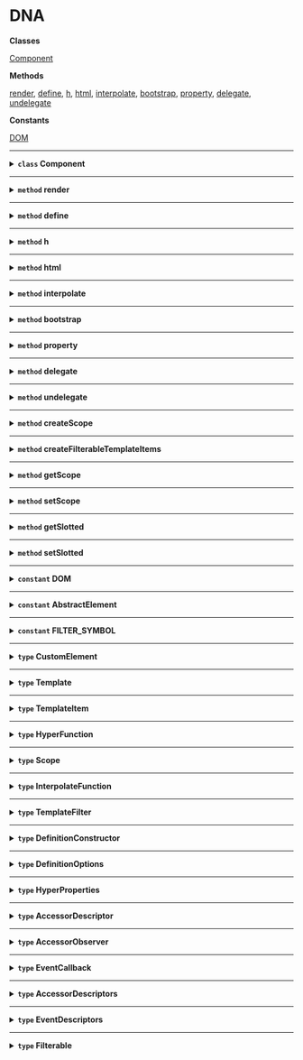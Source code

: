 # DNA





**Classes**

<a href="#component">Component</a>


**Methods**

<a href="#render">render</a>, <a href="#define">define</a>, <a href="#h">h</a>, <a href="#html">html</a>, <a href="#interpolate">interpolate</a>, <a href="#bootstrap">bootstrap</a>, <a href="#property">property</a>, <a href="#delegate">delegate</a>, <a href="#undelegate">undelegate</a>


**Constants**

<a href="#dom">DOM</a>






<hr />

<details>
<summary><strong id="component"><code>class</code>  Component</strong></summary><br />
    


<strong>Extends:</strong> <a href="#abstractelement">AbstractElement</a>





<strong>Properties</strong>

<table>
    <thead>
        <th align="left">Name</th>
        <th align="left">Type</th>
        <th align="center">Readonly</th>
        <th align="left">Description</th>
    </thead>
    <tbody>
        <tr>
            <td>properties</td>
            <td><code><a href="#accessordescriptors">AccessorDescriptors</a></code></td>
            <td align="center">✓</td>
            <td></td></tr>
<tr>
            <td>events</td>
            <td><code><a href="#eventdescriptors">EventDescriptors</a></code></td>
            <td align="center">✓</td>
            <td></td></tr>
<tr>
            <td>is</td>
            <td><code>string|undefined</code></td>
            <td align="center">✓</td>
            <td></td></tr>
<tr>
            <td>isConnected</td>
            <td><code>boolean</code></td>
            <td align="center">✓</td>
            <td></td></tr>
<tr>
            <td>template</td>
            <td><code><a href="#template">Template</a>|undefined</code></td>
            <td align="center">✓</td>
            <td></td></tr>
<tr>
            <td>$scope</td>
            <td><code><a href="#scope">Scope</a>|undefined</code></td>
            <td align="center">✓</td>
            <td></td>
        </tr>
    </tbody>
</table>


<strong>Methods</strong>

<strong id="connectedcallback"><code>method</code>  connectedCallback</strong>





<details>
<summary>
<code>(): void</code>
</summary><br />



<strong>Returns</strong>: <code>void</code> 

</details>





<br />

<strong id="disconnectedcallback"><code>method</code>  disconnectedCallback</strong>





<details>
<summary>
<code>(): void</code>
</summary><br />



<strong>Returns</strong>: <code>void</code> 

</details>





<br />

<strong id="attributechangedcallback"><code>method</code>  attributeChangedCallback</strong>





<details>
<summary>
<code>(attributeName: string), oldValue: null|string), newValue: null|string)): void</code>
</summary><br />

<strong>Params</strong>

<table>
    <thead>
        <th align="left">Name</th>
        <th align="left">Type</th>
        <th align="center">Optional</th>
        <th align="left">Description</th>
    </thead>
    <tbody>
        <tr>
            <td>attributeName</td>
            <td><code>string</code></td>
            <td align="center"></td>
            <td></td></tr>
<tr>
            <td>oldValue</td>
            <td><code>null|string</code></td>
            <td align="center"></td>
            <td></td></tr>
<tr>
            <td>newValue</td>
            <td><code>null|string</code></td>
            <td align="center"></td>
            <td></td>
        </tr>
    </tbody>
</table>

<strong>Returns</strong>: <code>void</code> 

</details>





<br />

<strong id="propertychangedcallback"><code>method</code>  propertyChangedCallback</strong>





<details>
<summary>
<code>(propertyName: string), oldValue: any), newValue: any)): void</code>
</summary><br />

<strong>Params</strong>

<table>
    <thead>
        <th align="left">Name</th>
        <th align="left">Type</th>
        <th align="center">Optional</th>
        <th align="left">Description</th>
    </thead>
    <tbody>
        <tr>
            <td>propertyName</td>
            <td><code>string</code></td>
            <td align="center"></td>
            <td></td></tr>
<tr>
            <td>oldValue</td>
            <td><code>any</code></td>
            <td align="center"></td>
            <td></td></tr>
<tr>
            <td>newValue</td>
            <td><code>any</code></td>
            <td align="center"></td>
            <td></td>
        </tr>
    </tbody>
</table>

<strong>Returns</strong>: <code>void</code> 

</details>





<br />

<strong id="observe"><code>method</code>  observe</strong>



<p>

Observe a Component Property.

</p>

<details>
<summary>
<code>(propertyName: string), callback: <a href="#accessorobserver">AccessorObserver</a>)): void</code>
</summary><br />

<strong>Params</strong>

<table>
    <thead>
        <th align="left">Name</th>
        <th align="left">Type</th>
        <th align="center">Optional</th>
        <th align="left">Description</th>
    </thead>
    <tbody>
        <tr>
            <td>propertyName</td>
            <td><code>string</code></td>
            <td align="center"></td>
            <td>The name of the Property to observe</td></tr>
<tr>
            <td>callback</td>
            <td><code><a href="#accessorobserver">AccessorObserver</a></code></td>
            <td align="center"></td>
            <td>The callback function</td>
        </tr>
    </tbody>
</table>

<strong>Returns</strong>: <code>void</code> 

</details>





<br />

<strong id="unobserve"><code>method</code>  unobserve</strong>



<p>

Unobserve a Component Property.

</p>

<details>
<summary>
<code>(propertyName: string), callback?: <a href="#accessorobserver">AccessorObserver</a>)): void</code>
</summary><br />

<strong>Params</strong>

<table>
    <thead>
        <th align="left">Name</th>
        <th align="left">Type</th>
        <th align="center">Optional</th>
        <th align="left">Description</th>
    </thead>
    <tbody>
        <tr>
            <td>propertyName</td>
            <td><code>string</code></td>
            <td align="center"></td>
            <td>The name of the Property to unobserve</td></tr>
<tr>
            <td>callback</td>
            <td><code><a href="#accessorobserver">AccessorObserver</a></code></td>
            <td align="center">✓</td>
            <td>The callback function to remove</td>
        </tr>
    </tbody>
</table>

<strong>Returns</strong>: <code>void</code> 

</details>





<br />

<strong id="delegate"><code>method</code>  delegate</strong>





<details>
<summary>
<code>(event: string), selector: string), callback: <a href="#eventcallback">EventCallback</a>)): void</code>
</summary><br />

<strong>Params</strong>

<table>
    <thead>
        <th align="left">Name</th>
        <th align="left">Type</th>
        <th align="center">Optional</th>
        <th align="left">Description</th>
    </thead>
    <tbody>
        <tr>
            <td>event</td>
            <td><code>string</code></td>
            <td align="center"></td>
            <td></td></tr>
<tr>
            <td>selector</td>
            <td><code>string</code></td>
            <td align="center"></td>
            <td></td></tr>
<tr>
            <td>callback</td>
            <td><code><a href="#eventcallback">EventCallback</a></code></td>
            <td align="center"></td>
            <td></td>
        </tr>
    </tbody>
</table>

<strong>Returns</strong>: <code>void</code> 

</details>





<br />

<strong id="undelegate"><code>method</code>  undelegate</strong>





<details>
<summary>
<code>(event?: string), selector?: string), callback?: <a href="#eventcallback">EventCallback</a>)): void</code>
</summary><br />

<strong>Params</strong>

<table>
    <thead>
        <th align="left">Name</th>
        <th align="left">Type</th>
        <th align="center">Optional</th>
        <th align="left">Description</th>
    </thead>
    <tbody>
        <tr>
            <td>event</td>
            <td><code>string</code></td>
            <td align="center">✓</td>
            <td></td></tr>
<tr>
            <td>selector</td>
            <td><code>string</code></td>
            <td align="center">✓</td>
            <td></td></tr>
<tr>
            <td>callback</td>
            <td><code><a href="#eventcallback">EventCallback</a></code></td>
            <td align="center">✓</td>
            <td></td>
        </tr>
    </tbody>
</table>

<strong>Returns</strong>: <code>void</code> 

</details>





<br />

<strong id="render"><code>method</code>  render</strong>



<p>

Render method of the Component.

</p>

<details>
<summary>
<code>(children?: <a href="#template">Template</a>)): void</code>
</summary><br />

<strong>Params</strong>

<table>
    <thead>
        <th align="left">Name</th>
        <th align="left">Type</th>
        <th align="center">Optional</th>
        <th align="left">Description</th>
    </thead>
    <tbody>
        <tr>
            <td>children</td>
            <td><code><a href="#template">Template</a></code></td>
            <td align="center">✓</td>
            <td>The children to render into the Component</td>
        </tr>
    </tbody>
</table>

<strong>Returns</strong>: <code>void</code> The instances of the rendered Components and/or Nodes

</details>





<br />

<strong id="appendchild"><code>method</code>  appendChild</strong>



<p>

Append a child to the Component.

</p>

<details>
<summary>
<code>(newChild: T)): T</code>
</summary><br />

<strong>Params</strong>

<table>
    <thead>
        <th align="left">Name</th>
        <th align="left">Type</th>
        <th align="center">Optional</th>
        <th align="left">Description</th>
    </thead>
    <tbody>
        <tr>
            <td>newChild</td>
            <td><code>T</code></td>
            <td align="center"></td>
            <td>The child to add</td>
        </tr>
    </tbody>
</table>

<strong>Returns</strong>: <code>T</code> 

</details>





<br />

<strong id="removechild"><code>method</code>  removeChild</strong>



<p>

Remove a child from the Component.

</p>

<details>
<summary>
<code>(oldChild: T)): T</code>
</summary><br />

<strong>Params</strong>

<table>
    <thead>
        <th align="left">Name</th>
        <th align="left">Type</th>
        <th align="center">Optional</th>
        <th align="left">Description</th>
    </thead>
    <tbody>
        <tr>
            <td>oldChild</td>
            <td><code>T</code></td>
            <td align="center"></td>
            <td>The child to remove</td>
        </tr>
    </tbody>
</table>

<strong>Returns</strong>: <code>T</code> 

</details>





<br />

<strong id="insertbefore"><code>method</code>  insertBefore</strong>



<p>

Insert a child before another in the Component.

</p>

<details>
<summary>
<code>(newChild: T), refChild: Node|null)): T</code>
</summary><br />

<strong>Params</strong>

<table>
    <thead>
        <th align="left">Name</th>
        <th align="left">Type</th>
        <th align="center">Optional</th>
        <th align="left">Description</th>
    </thead>
    <tbody>
        <tr>
            <td>newChild</td>
            <td><code>T</code></td>
            <td align="center"></td>
            <td>The child to insert</td></tr>
<tr>
            <td>refChild</td>
            <td><code>Node|null</code></td>
            <td align="center"></td>
            <td>The referred Node</td>
        </tr>
    </tbody>
</table>

<strong>Returns</strong>: <code>T</code> 

</details>





<br />

<strong id="replacechild"><code>method</code>  replaceChild</strong>



<p>

Replace a child with another in the Component.

</p>

<details>
<summary>
<code>(newChild: Node), oldChild: T)): T</code>
</summary><br />

<strong>Params</strong>

<table>
    <thead>
        <th align="left">Name</th>
        <th align="left">Type</th>
        <th align="center">Optional</th>
        <th align="left">Description</th>
    </thead>
    <tbody>
        <tr>
            <td>newChild</td>
            <td><code>Node</code></td>
            <td align="center"></td>
            <td>The child to insert</td></tr>
<tr>
            <td>oldChild</td>
            <td><code>T</code></td>
            <td align="center"></td>
            <td>The Node to replace</td>
        </tr>
    </tbody>
</table>

<strong>Returns</strong>: <code>T</code> 

</details>





<br />

<strong id="setattribute"><code>method</code>  setAttribute</strong>



<p>

Set a Component attribute.

</p>

<details>
<summary>
<code>(qualifiedName: string), value: string)): void</code>
</summary><br />

<strong>Params</strong>

<table>
    <thead>
        <th align="left">Name</th>
        <th align="left">Type</th>
        <th align="center">Optional</th>
        <th align="left">Description</th>
    </thead>
    <tbody>
        <tr>
            <td>qualifiedName</td>
            <td><code>string</code></td>
            <td align="center"></td>
            <td></td></tr>
<tr>
            <td>value</td>
            <td><code>string</code></td>
            <td align="center"></td>
            <td>The value to set</td>
        </tr>
    </tbody>
</table>

<strong>Returns</strong>: <code>void</code> 

</details>





<br />

<strong id="removeattribute"><code>method</code>  removeAttribute</strong>



<p>

Remove a Component attribute.

</p>

<details>
<summary>
<code>(qualifiedName: string)): void</code>
</summary><br />

<strong>Params</strong>

<table>
    <thead>
        <th align="left">Name</th>
        <th align="left">Type</th>
        <th align="center">Optional</th>
        <th align="left">Description</th>
    </thead>
    <tbody>
        <tr>
            <td>qualifiedName</td>
            <td><code>string</code></td>
            <td align="center"></td>
            <td>The attribute name</td>
        </tr>
    </tbody>
</table>

<strong>Returns</strong>: <code>void</code> 

</details>













</details>

<hr />

<details>
<summary><strong id="render"><code>method</code>  render</strong></summary><br />



<p>

Render a set of Nodes into another, with some checks for Nodes in order to avoid
useless changes in the tree and to mantain or update the state of compatible Nodes.

</p>

<details>
<summary>
<code>(node: HTMLElement), input: <a href="#template">Template</a>), scope?: <a href="#scope">Scope</a>), previousResult?: <a href="#template">Template</a>[]), filter?: <a href="#templatefilter">TemplateFilter</a>)): <a href="#template">Template</a>|<a href="#template">Template</a>[]|void</code>
</summary><br />

<strong>Params</strong>

<table>
    <thead>
        <th align="left">Name</th>
        <th align="left">Type</th>
        <th align="center">Optional</th>
        <th align="left">Description</th>
    </thead>
    <tbody>
        <tr>
            <td>node</td>
            <td><code>HTMLElement</code></td>
            <td align="center"></td>
            <td>The root Node for the render</td></tr>
<tr>
            <td>input</td>
            <td><code><a href="#template">Template</a></code></td>
            <td align="center"></td>
            <td>The child (or the children) to render in Virtual DOM format or already generated</td></tr>
<tr>
            <td>scope</td>
            <td><code><a href="#scope">Scope</a></code></td>
            <td align="center">✓</td>
            <td></td></tr>
<tr>
            <td>previousResult</td>
            <td><code><a href="#template">Template</a>[]</code></td>
            <td align="center">✓</td>
            <td></td></tr>
<tr>
            <td>filter</td>
            <td><code><a href="#templatefilter">TemplateFilter</a></code></td>
            <td align="center">✓</td>
            <td></td>
        </tr>
    </tbody>
</table>

<strong>Returns</strong>: <code><a href="#template">Template</a>|<a href="#template">Template</a>[]|void</code> The resulting child Nodes

</details>





</details>

<hr />

<details>
<summary><strong id="define"><code>method</code>  define</strong></summary><br />





<details>
<summary>
<code>(name: string), constructor: <a href="#definitionconstructor">DefinitionConstructor</a>), options?: <a href="#definitionoptions">DefinitionOptions</a>)): void</code>
</summary><br />

<strong>Params</strong>

<table>
    <thead>
        <th align="left">Name</th>
        <th align="left">Type</th>
        <th align="center">Optional</th>
        <th align="left">Description</th>
    </thead>
    <tbody>
        <tr>
            <td>name</td>
            <td><code>string</code></td>
            <td align="center"></td>
            <td></td></tr>
<tr>
            <td>constructor</td>
            <td><code><a href="#definitionconstructor">DefinitionConstructor</a></code></td>
            <td align="center"></td>
            <td></td></tr>
<tr>
            <td>options</td>
            <td><code><a href="#definitionoptions">DefinitionOptions</a></code></td>
            <td align="center">✓</td>
            <td></td>
        </tr>
    </tbody>
</table>

<strong>Returns</strong>: <code>void</code> 

</details>





</details>

<hr />

<details>
<summary><strong id="h"><code>method</code>  h</strong></summary><br />



<p>

Create a new Patch instance.

</p>

<details>
<summary>
<code>(tag: string|HTMLElement), properties: <a href="#hyperproperties">HyperProperties</a>|null), children: (<a href="#templateitem">TemplateItem</a>[]|<a href="#templateitem">TemplateItem</a>)[])): <a href="#hyperfunction">HyperFunction</a></code>
</summary><br />

<strong>Params</strong>

<table>
    <thead>
        <th align="left">Name</th>
        <th align="left">Type</th>
        <th align="center">Optional</th>
        <th align="left">Description</th>
    </thead>
    <tbody>
        <tr>
            <td>tag</td>
            <td><code>string|HTMLElement</code></td>
            <td align="center"></td>
            <td></td></tr>
<tr>
            <td>properties</td>
            <td><code><a href="#hyperproperties">HyperProperties</a>|null</code></td>
            <td align="center"></td>
            <td>The set of properties of the Node</td></tr>
<tr>
            <td>children</td>
            <td><code>(<a href="#templateitem">TemplateItem</a>[]|<a href="#templateitem">TemplateItem</a>)[]</code></td>
            <td align="center"></td>
            <td>The children of the Node</td>
        </tr>
    </tbody>
</table>

<strong>Returns</strong>: <code><a href="#hyperfunction">HyperFunction</a></code> 

</details>





</details>

<hr />

<details>
<summary><strong id="html"><code>method</code>  html</strong></summary><br />



<p>

Compile a template string into virtual DOM template.

</p>

<details>
<summary>
<code>(template: string)): <a href="#interpolatefunction">InterpolateFunction</a></code>
</summary><br />

<strong>Params</strong>

<table>
    <thead>
        <th align="left">Name</th>
        <th align="left">Type</th>
        <th align="center">Optional</th>
        <th align="left">Description</th>
    </thead>
    <tbody>
        <tr>
            <td>template</td>
            <td><code>string</code></td>
            <td align="center"></td>
            <td>The template to parse</td>
        </tr>
    </tbody>
</table>

<strong>Returns</strong>: <code><a href="#interpolatefunction">InterpolateFunction</a></code> The virtual DOM template function

</details>
<details>
<summary>
<code>(template: HTMLTemplateElement)): <a href="#template">Template</a></code>
</summary><br />

<strong>Params</strong>

<table>
    <thead>
        <th align="left">Name</th>
        <th align="left">Type</th>
        <th align="center">Optional</th>
        <th align="left">Description</th>
    </thead>
    <tbody>
        <tr>
            <td>template</td>
            <td><code>HTMLTemplateElement</code></td>
            <td align="center"></td>
            <td>The template to parse</td>
        </tr>
    </tbody>
</table>

<strong>Returns</strong>: <code><a href="#template">Template</a></code> The virtual DOM template function

</details>
<details>
<summary>
<code>(template: HTMLElement)): <a href="#hyperfunction">HyperFunction</a></code>
</summary><br />

<strong>Params</strong>

<table>
    <thead>
        <th align="left">Name</th>
        <th align="left">Type</th>
        <th align="center">Optional</th>
        <th align="left">Description</th>
    </thead>
    <tbody>
        <tr>
            <td>template</td>
            <td><code>HTMLElement</code></td>
            <td align="center"></td>
            <td>The template to parse</td>
        </tr>
    </tbody>
</table>

<strong>Returns</strong>: <code><a href="#hyperfunction">HyperFunction</a></code> The virtual DOM template function

</details>
<details>
<summary>
<code>(template: Text)): <a href="#interpolatefunction">InterpolateFunction</a></code>
</summary><br />

<strong>Params</strong>

<table>
    <thead>
        <th align="left">Name</th>
        <th align="left">Type</th>
        <th align="center">Optional</th>
        <th align="left">Description</th>
    </thead>
    <tbody>
        <tr>
            <td>template</td>
            <td><code>Text</code></td>
            <td align="center"></td>
            <td>The template to parse</td>
        </tr>
    </tbody>
</table>

<strong>Returns</strong>: <code><a href="#interpolatefunction">InterpolateFunction</a></code> The virtual DOM template function

</details>
<details>
<summary>
<code>(template: NodeList)): Array&lt;<a href="#hyperfunction">HyperFunction</a>|<a href="#interpolatefunction">InterpolateFunction</a>&gt;</code>
</summary><br />

<strong>Params</strong>

<table>
    <thead>
        <th align="left">Name</th>
        <th align="left">Type</th>
        <th align="center">Optional</th>
        <th align="left">Description</th>
    </thead>
    <tbody>
        <tr>
            <td>template</td>
            <td><code>NodeList</code></td>
            <td align="center"></td>
            <td>The template to parse</td>
        </tr>
    </tbody>
</table>

<strong>Returns</strong>: <code>Array&lt;<a href="#hyperfunction">HyperFunction</a>|<a href="#interpolatefunction">InterpolateFunction</a>&gt;</code> The virtual DOM template function

</details>





</details>

<hr />

<details>
<summary><strong id="interpolate"><code>method</code>  interpolate</strong></summary><br />



<p>

Create an interpolated function.

</p>

<details>
<summary>
<code>(expression: string)): <a href="#interpolatefunction">InterpolateFunction</a>|string</code>
</summary><br />

<strong>Params</strong>

<table>
    <thead>
        <th align="left">Name</th>
        <th align="left">Type</th>
        <th align="center">Optional</th>
        <th align="left">Description</th>
    </thead>
    <tbody>
        <tr>
            <td>expression</td>
            <td><code>string</code></td>
            <td align="center"></td>
            <td>The expression to interpolate</td>
        </tr>
    </tbody>
</table>

<strong>Returns</strong>: <code><a href="#interpolatefunction">InterpolateFunction</a>|string</code> 

</details>





</details>

<hr />

<details>
<summary><strong id="bootstrap"><code>method</code>  bootstrap</strong></summary><br />



<p>

Find and instantiate elements in the page.
It is useful to bootstrap or rehydratate components starting from a plain HTML document.

</p>

<details>
<summary>
<code>(root: HTMLElement)): HTMLElement[]</code>
</summary><br />

<strong>Params</strong>

<table>
    <thead>
        <th align="left">Name</th>
        <th align="left">Type</th>
        <th align="center">Optional</th>
        <th align="left">Description</th>
    </thead>
    <tbody>
        <tr>
            <td>root</td>
            <td><code>HTMLElement</code></td>
            <td align="center"></td>
            <td>The document root to query.</td>
        </tr>
    </tbody>
</table>

<strong>Returns</strong>: <code>HTMLElement[]</code> A list of instantiated elements.

</details>





</details>

<hr />

<details>
<summary><strong id="property"><code>method</code>  property</strong></summary><br />





<details>
<summary>
<code>(descriptor?: <a href="#accessordescriptor">AccessorDescriptor</a>)): (target: HTMLElement, propertyKey: string, originalDescriptor: PropertyDescriptor): void</code>
</summary><br />

<strong>Params</strong>

<table>
    <thead>
        <th align="left">Name</th>
        <th align="left">Type</th>
        <th align="center">Optional</th>
        <th align="left">Description</th>
    </thead>
    <tbody>
        <tr>
            <td>descriptor</td>
            <td><code><a href="#accessordescriptor">AccessorDescriptor</a></code></td>
            <td align="center">✓</td>
            <td></td>
        </tr>
    </tbody>
</table>

<strong>Returns</strong>: <code>(target: HTMLElement, propertyKey: string, originalDescriptor: PropertyDescriptor): void</code> 

</details>





</details>

<hr />

<details>
<summary><strong id="delegate"><code>method</code>  delegate</strong></summary><br />



<p>

Delegate an Event listener.

</p>

<details>
<summary>
<code>(element: HTMLElement), eventName: string), selector: string|undefined), callback: <a href="#eventcallback">EventCallback</a>)): void</code>
</summary><br />

<strong>Params</strong>

<table>
    <thead>
        <th align="left">Name</th>
        <th align="left">Type</th>
        <th align="center">Optional</th>
        <th align="left">Description</th>
    </thead>
    <tbody>
        <tr>
            <td>element</td>
            <td><code>HTMLElement</code></td>
            <td align="center"></td>
            <td>The root element for the delegation</td></tr>
<tr>
            <td>eventName</td>
            <td><code>string</code></td>
            <td align="center"></td>
            <td>The event name to listen</td></tr>
<tr>
            <td>selector</td>
            <td><code>string|undefined</code></td>
            <td align="center"></td>
            <td>The selector to delegate</td></tr>
<tr>
            <td>callback</td>
            <td><code><a href="#eventcallback">EventCallback</a></code></td>
            <td align="center"></td>
            <td>The callback to trigger when an Event matches the delegation</td>
        </tr>
    </tbody>
</table>

<strong>Returns</strong>: <code>void</code> 

</details>





</details>

<hr />

<details>
<summary><strong id="undelegate"><code>method</code>  undelegate</strong></summary><br />



<p>

Remove an Event delegation.

</p>

<details>
<summary>
<code>(element: HTMLElement), eventName?: string), selector?: string), callback?: <a href="#eventcallback">EventCallback</a>)): void</code>
</summary><br />

<strong>Params</strong>

<table>
    <thead>
        <th align="left">Name</th>
        <th align="left">Type</th>
        <th align="center">Optional</th>
        <th align="left">Description</th>
    </thead>
    <tbody>
        <tr>
            <td>element</td>
            <td><code>HTMLElement</code></td>
            <td align="center"></td>
            <td>The root element of the delegation</td></tr>
<tr>
            <td>eventName</td>
            <td><code>string</code></td>
            <td align="center">✓</td>
            <td>The Event name to undelegate</td></tr>
<tr>
            <td>selector</td>
            <td><code>string</code></td>
            <td align="center">✓</td>
            <td>The selector to undelegate</td></tr>
<tr>
            <td>callback</td>
            <td><code><a href="#eventcallback">EventCallback</a></code></td>
            <td align="center">✓</td>
            <td>The callback to remove</td>
        </tr>
    </tbody>
</table>

<strong>Returns</strong>: <code>void</code> 

</details>





</details>

<hr />

<details>
<summary><strong id="createscope"><code>method</code>  createScope</strong></summary><br />





<details>
<summary>
<code>(prototype: any)): <a href="#scope">Scope</a></code>
</summary><br />

<strong>Params</strong>

<table>
    <thead>
        <th align="left">Name</th>
        <th align="left">Type</th>
        <th align="center">Optional</th>
        <th align="left">Description</th>
    </thead>
    <tbody>
        <tr>
            <td>prototype</td>
            <td><code>any</code></td>
            <td align="center"></td>
            <td></td>
        </tr>
    </tbody>
</table>

<strong>Returns</strong>: <code><a href="#scope">Scope</a></code> 

</details>





</details>

<hr />

<details>
<summary><strong id="createfilterabletemplateitems"><code>method</code>  createFilterableTemplateItems</strong></summary><br />





<details>
<summary>
<code>(items: <a href="#templateitem">TemplateItem</a>[]), filter: <a href="#templatefilter">TemplateFilter</a>)): <a href="#templateitem">TemplateItem</a>[] & <a href="#filterable">Filterable</a></code>
</summary><br />

<strong>Params</strong>

<table>
    <thead>
        <th align="left">Name</th>
        <th align="left">Type</th>
        <th align="center">Optional</th>
        <th align="left">Description</th>
    </thead>
    <tbody>
        <tr>
            <td>items</td>
            <td><code><a href="#templateitem">TemplateItem</a>[]</code></td>
            <td align="center"></td>
            <td></td></tr>
<tr>
            <td>filter</td>
            <td><code><a href="#templatefilter">TemplateFilter</a></code></td>
            <td align="center"></td>
            <td></td>
        </tr>
    </tbody>
</table>

<strong>Returns</strong>: <code><a href="#templateitem">TemplateItem</a>[] & <a href="#filterable">Filterable</a></code> 

</details>





</details>

<hr />

<details>
<summary><strong id="getscope"><code>method</code>  getScope</strong></summary><br />





<details>
<summary>
<code>(prototype: any)): <a href="#scope">Scope</a>|undefined</code>
</summary><br />

<strong>Params</strong>

<table>
    <thead>
        <th align="left">Name</th>
        <th align="left">Type</th>
        <th align="center">Optional</th>
        <th align="left">Description</th>
    </thead>
    <tbody>
        <tr>
            <td>prototype</td>
            <td><code>any</code></td>
            <td align="center"></td>
            <td></td>
        </tr>
    </tbody>
</table>

<strong>Returns</strong>: <code><a href="#scope">Scope</a>|undefined</code> 

</details>





</details>

<hr />

<details>
<summary><strong id="setscope"><code>method</code>  setScope</strong></summary><br />





<details>
<summary>
<code>(target: any), scope: <a href="#scope">Scope</a>)): void</code>
</summary><br />

<strong>Params</strong>

<table>
    <thead>
        <th align="left">Name</th>
        <th align="left">Type</th>
        <th align="center">Optional</th>
        <th align="left">Description</th>
    </thead>
    <tbody>
        <tr>
            <td>target</td>
            <td><code>any</code></td>
            <td align="center"></td>
            <td></td></tr>
<tr>
            <td>scope</td>
            <td><code><a href="#scope">Scope</a></code></td>
            <td align="center"></td>
            <td></td>
        </tr>
    </tbody>
</table>

<strong>Returns</strong>: <code>void</code> 

</details>





</details>

<hr />

<details>
<summary><strong id="getslotted"><code>method</code>  getSlotted</strong></summary><br />





<details>
<summary>
<code>(target: any)): <a href="#templateitem">TemplateItem</a>[]</code>
</summary><br />

<strong>Params</strong>

<table>
    <thead>
        <th align="left">Name</th>
        <th align="left">Type</th>
        <th align="center">Optional</th>
        <th align="left">Description</th>
    </thead>
    <tbody>
        <tr>
            <td>target</td>
            <td><code>any</code></td>
            <td align="center"></td>
            <td></td>
        </tr>
    </tbody>
</table>

<strong>Returns</strong>: <code><a href="#templateitem">TemplateItem</a>[]</code> 

</details>





</details>

<hr />

<details>
<summary><strong id="setslotted"><code>method</code>  setSlotted</strong></summary><br />





<details>
<summary>
<code>(target: any), slotted: <a href="#templateitem">TemplateItem</a>[])): void</code>
</summary><br />

<strong>Params</strong>

<table>
    <thead>
        <th align="left">Name</th>
        <th align="left">Type</th>
        <th align="center">Optional</th>
        <th align="left">Description</th>
    </thead>
    <tbody>
        <tr>
            <td>target</td>
            <td><code>any</code></td>
            <td align="center"></td>
            <td></td></tr>
<tr>
            <td>slotted</td>
            <td><code><a href="#templateitem">TemplateItem</a>[]</code></td>
            <td align="center"></td>
            <td></td>
        </tr>
    </tbody>
</table>

<strong>Returns</strong>: <code>void</code> 

</details>





</details>

<hr />

<details>
<summary><strong id="dom"><code>constant</code>  DOM</strong></summary><br />



<p>

DOM is a singleton that components uses to access DOM methods.
By default, it uses browsers' DOM implementation, but it can be set to use a different one.
For example, in a Node context it is possibile to use DNA via the `jsdom` package and updating `DOM.Text` and `DOM.Element` references.
It also handle element life cycle for custom elements unless otherwise specified.

</p>



<strong>Type:</strong>

<pre>{
    Text: {
        constructor(data?: string|undefined): Text;
        prototype: Text;
    };
    Element: {
        constructor(): HTMLElement;
        prototype: HTMLElement;
    };
    useLifeCycle(use?: boolean): void;
    isElement(node: any): node is HTMLElement;
    isText(node: any): node is Text;
    isCustomElement(node: any): node is <a href="#customelement">CustomElement</a>;
    parse(source: string): NodeList;
    createElement(tagName: string): HTMLElement;
    createTextNode(data: string): Text;
    appendChild(parent: HTMLElement, newChild: T): T;
    removeChild(parent: HTMLElement, oldChild: T): T;
    insertBefore(parent: HTMLElement, newChild: T, refChild: Node|null): T;
    replaceChild(parent: HTMLElement, newChild: Node, oldChild: T): T;
    getAttribute(element: HTMLElement, qualifiedName: string): string|null;
    hasAttribute(element: HTMLElement, qualifiedName: string): boolean;
    setAttribute(element: HTMLElement, qualifiedName: string, value: string): void;
    removeAttribute(element: HTMLElement, qualifiedName: string): void;
    getChildNodes(node: Node): Node[]|undefined;
    connect(node: Node): void;
    disconnect(node: Node): void;
}</pre>



</details>

<hr />

<details>
<summary><strong id="abstractelement"><code>constant</code>  AbstractElement</strong></summary><br />



<p>

The abstact HTMLElement that Component extends.
It proxies the DOM.Element class.

</p>



<strong>Type:</strong>

<pre>{
    constructor(): {
        accessKey: string;
        accessKeyLabel: string;
        autocapitalize: string;
        dir: string;
        draggable: boolean;
        hidden: boolean;
        innerText: string;
        lang: string;
        offsetHeight: number;
        offsetLeft: number;
        offsetParent: Element|null;
        offsetTop: number;
        offsetWidth: number;
        spellcheck: boolean;
        title: string;
        translate: boolean;
        click(): void;
        addEventListener(type: K, listener: (this: HTMLElement, ev: HTMLElementEventMap[K]): any, options?: boolean|AddEventListenerOptions|undefined): void;
        addEventListener(type: string, listener: EventListenerOrEventListenerObject, options?: boolean|AddEventListenerOptions|undefined): void;
        removeEventListener(type: K, listener: (this: HTMLElement, ev: HTMLElementEventMap[K]): any, options?: boolean|EventListenerOptions|undefined): void;
        removeEventListener(type: string, listener: EventListenerOrEventListenerObject, options?: boolean|EventListenerOptions|undefined): void;
        assignedSlot: HTMLSlotElement|null;
        attributes: NamedNodeMap;
        classList: DOMTokenList;
        className: string;
        clientHeight: number;
        clientLeft: number;
        clientTop: number;
        clientWidth: number;
        id: string;
        innerHTML: string;
        localName: string;
        namespaceURI: string|null;
        onfullscreenchange: ((this: Element, ev: Event): any)|null;
        onfullscreenerror: ((this: Element, ev: Event): any)|null;
        outerHTML: string;
        prefix: string|null;
        scrollHeight: number;
        scrollLeft: number;
        scrollTop: number;
        scrollWidth: number;
        shadowRoot: ShadowRoot|null;
        slot: string;
        tagName: string;
        attachShadow(init: ShadowRootInit): ShadowRoot;
        closest(selector: K): HTMLElementTagNameMap[K]|null;
        closest(selector: K): SVGElementTagNameMap[K]|null;
        closest(selector: string): Element|null;
        getAttribute(qualifiedName: string): string|null;
        getAttributeNS(namespace: string|null, localName: string): string|null;
        getAttributeNames(): string[];
        getAttributeNode(name: string): Attr|null;
        getAttributeNodeNS(namespaceURI: string, localName: string): Attr|null;
        getBoundingClientRect(): DOMRect|ClientRect;
        getClientRects(): ClientRectList|DOMRectList;
        getElementsByClassName(classNames: string): HTMLCollectionOf&lt;Element&gt;;
        getElementsByTagName(qualifiedName: K): HTMLCollectionOf&lt;HTMLElementTagNameMap[K]&gt;;
        getElementsByTagName(qualifiedName: K): HTMLCollectionOf&lt;SVGElementTagNameMap[K]&gt;;
        getElementsByTagName(qualifiedName: string): HTMLCollectionOf&lt;Element&gt;;
        getElementsByTagNameNS(namespaceURI: "http://www.w3.org/1999/xhtml", localName: string): HTMLCollectionOf&lt;HTMLElement&gt;;
        getElementsByTagNameNS(namespaceURI: "http://www.w3.org/2000/svg", localName: string): HTMLCollectionOf&lt;SVGElement&gt;;
        getElementsByTagNameNS(namespaceURI: string, localName: string): HTMLCollectionOf&lt;Element&gt;;
        hasAttribute(qualifiedName: string): boolean;
        hasAttributeNS(namespace: string|null, localName: string): boolean;
        hasAttributes(): boolean;
        hasPointerCapture(pointerId: number): boolean;
        insertAdjacentElement(position: InsertPosition, insertedElement: Element): Element|null;
        insertAdjacentHTML(where: InsertPosition, html: string): void;
        insertAdjacentText(where: InsertPosition, text: string): void;
        matches(selectors: string): boolean;
        msGetRegionContent(): any;
        releasePointerCapture(pointerId: number): void;
        removeAttribute(qualifiedName: string): void;
        removeAttributeNS(namespace: string|null, localName: string): void;
        removeAttributeNode(attr: Attr): Attr;
        requestFullscreen(options?: FullscreenOptions|undefined): Promise&lt;void&gt;;
        requestPointerLock(): void;
        scroll(options?: ScrollToOptions|undefined): void;
        scroll(x: number, y: number): void;
        scrollBy(options?: ScrollToOptions|undefined): void;
        scrollBy(x: number, y: number): void;
        scrollIntoView(arg?: boolean|ScrollIntoViewOptions|undefined): void;
        scrollTo(options?: ScrollToOptions|undefined): void;
        scrollTo(x: number, y: number): void;
        setAttribute(qualifiedName: string, value: string): void;
        setAttributeNS(namespace: string|null, qualifiedName: string, value: string): void;
        setAttributeNode(attr: Attr): Attr|null;
        setAttributeNodeNS(attr: Attr): Attr|null;
        setPointerCapture(pointerId: number): void;
        toggleAttribute(qualifiedName: string, force?: boolean|undefined): boolean;
        webkitMatchesSelector(selectors: string): boolean;
        baseURI: string;
        childNodes: NodeListOf&lt;ChildNode&gt;;
        firstChild: ChildNode|null;
        isConnected: boolean;
        lastChild: ChildNode|null;
        nextSibling: ChildNode|null;
        nodeName: string;
        nodeType: number;
        nodeValue: string|null;
        ownerDocument: Document|null;
        parentElement: HTMLElement|null;
        parentNode: (Node & ParentNode)|null;
        previousSibling: Node|null;
        textContent: string|null;
        appendChild(newChild: T): T;
        cloneNode(deep?: boolean|undefined): Node;
        compareDocumentPosition(other: Node): number;
        contains(other: Node|null): boolean;
        getRootNode(options?: GetRootNodeOptions|undefined): Node;
        hasChildNodes(): boolean;
        insertBefore(newChild: T, refChild: Node|null): T;
        isDefaultNamespace(namespace: string|null): boolean;
        isEqualNode(otherNode: Node|null): boolean;
        isSameNode(otherNode: Node|null): boolean;
        lookupNamespaceURI(prefix: string|null): string|null;
        lookupPrefix(namespace: string|null): string|null;
        normalize(): void;
        removeChild(oldChild: T): T;
        replaceChild(newChild: Node, oldChild: T): T;
        ATTRIBUTE_NODE: number;
        CDATA_SECTION_NODE: number;
        COMMENT_NODE: number;
        DOCUMENT_FRAGMENT_NODE: number;
        DOCUMENT_NODE: number;
        DOCUMENT_POSITION_CONTAINED_BY: number;
        DOCUMENT_POSITION_CONTAINS: number;
        DOCUMENT_POSITION_DISCONNECTED: number;
        DOCUMENT_POSITION_FOLLOWING: number;
        DOCUMENT_POSITION_IMPLEMENTATION_SPECIFIC: number;
        DOCUMENT_POSITION_PRECEDING: number;
        DOCUMENT_TYPE_NODE: number;
        ELEMENT_NODE: number;
        ENTITY_NODE: number;
        ENTITY_REFERENCE_NODE: number;
        NOTATION_NODE: number;
        PROCESSING_INSTRUCTION_NODE: number;
        TEXT_NODE: number;
        dispatchEvent(event: Event): boolean;
        childElementCount: number;
        children: HTMLCollection;
        firstElementChild: Element|null;
        lastElementChild: Element|null;
        append(nodes: (string|Node)[]): void;
        prepend(nodes: (string|Node)[]): void;
        querySelector(selectors: K): HTMLElementTagNameMap[K]|null;
        querySelector(selectors: K): SVGElementTagNameMap[K]|null;
        querySelector(selectors: string): E|null;
        querySelectorAll(selectors: K): NodeListOf&lt;HTMLElementTagNameMap[K]&gt;;
        querySelectorAll(selectors: K): NodeListOf&lt;SVGElementTagNameMap[K]&gt;;
        querySelectorAll(selectors: string): NodeListOf&lt;E&gt;;
        nextElementSibling: Element|null;
        previousElementSibling: Element|null;
        after(nodes: (string|Node)[]): void;
        before(nodes: (string|Node)[]): void;
        remove(): void;
        replaceWith(nodes: (string|Node)[]): void;
        animate(keyframes: PropertyIndexedKeyframes|Keyframe[]|null, options?: number|KeyframeAnimationOptions|undefined): Animation;
        getAnimations(): Animation[];
        onabort: ((this: GlobalEventHandlers, ev: UIEvent): any)|null;
        onanimationcancel: ((this: GlobalEventHandlers, ev: AnimationEvent): any)|null;
        onanimationend: ((this: GlobalEventHandlers, ev: AnimationEvent): any)|null;
        onanimationiteration: ((this: GlobalEventHandlers, ev: AnimationEvent): any)|null;
        onanimationstart: ((this: GlobalEventHandlers, ev: AnimationEvent): any)|null;
        onauxclick: ((this: GlobalEventHandlers, ev: Event): any)|null;
        onblur: ((this: GlobalEventHandlers, ev: FocusEvent): any)|null;
        oncancel: ((this: GlobalEventHandlers, ev: Event): any)|null;
        oncanplay: ((this: GlobalEventHandlers, ev: Event): any)|null;
        oncanplaythrough: ((this: GlobalEventHandlers, ev: Event): any)|null;
        onchange: ((this: GlobalEventHandlers, ev: Event): any)|null;
        onclick: ((this: GlobalEventHandlers, ev: MouseEvent): any)|null;
        onclose: ((this: GlobalEventHandlers, ev: Event): any)|null;
        oncontextmenu: ((this: GlobalEventHandlers, ev: MouseEvent): any)|null;
        oncuechange: ((this: GlobalEventHandlers, ev: Event): any)|null;
        ondblclick: ((this: GlobalEventHandlers, ev: MouseEvent): any)|null;
        ondrag: ((this: GlobalEventHandlers, ev: DragEvent): any)|null;
        ondragend: ((this: GlobalEventHandlers, ev: DragEvent): any)|null;
        ondragenter: ((this: GlobalEventHandlers, ev: DragEvent): any)|null;
        ondragexit: ((this: GlobalEventHandlers, ev: Event): any)|null;
        ondragleave: ((this: GlobalEventHandlers, ev: DragEvent): any)|null;
        ondragover: ((this: GlobalEventHandlers, ev: DragEvent): any)|null;
        ondragstart: ((this: GlobalEventHandlers, ev: DragEvent): any)|null;
        ondrop: ((this: GlobalEventHandlers, ev: DragEvent): any)|null;
        ondurationchange: ((this: GlobalEventHandlers, ev: Event): any)|null;
        onemptied: ((this: GlobalEventHandlers, ev: Event): any)|null;
        onended: ((this: GlobalEventHandlers, ev: Event): any)|null;
        onerror: OnErrorEventHandler;
        onfocus: ((this: GlobalEventHandlers, ev: FocusEvent): any)|null;
        ongotpointercapture: ((this: GlobalEventHandlers, ev: PointerEvent): any)|null;
        oninput: ((this: GlobalEventHandlers, ev: Event): any)|null;
        oninvalid: ((this: GlobalEventHandlers, ev: Event): any)|null;
        onkeydown: ((this: GlobalEventHandlers, ev: KeyboardEvent): any)|null;
        onkeypress: ((this: GlobalEventHandlers, ev: KeyboardEvent): any)|null;
        onkeyup: ((this: GlobalEventHandlers, ev: KeyboardEvent): any)|null;
        onload: ((this: GlobalEventHandlers, ev: Event): any)|null;
        onloadeddata: ((this: GlobalEventHandlers, ev: Event): any)|null;
        onloadedmetadata: ((this: GlobalEventHandlers, ev: Event): any)|null;
        onloadend: ((this: GlobalEventHandlers, ev: ProgressEvent): any)|null;
        onloadstart: ((this: GlobalEventHandlers, ev: Event): any)|null;
        onlostpointercapture: ((this: GlobalEventHandlers, ev: PointerEvent): any)|null;
        onmousedown: ((this: GlobalEventHandlers, ev: MouseEvent): any)|null;
        onmouseenter: ((this: GlobalEventHandlers, ev: MouseEvent): any)|null;
        onmouseleave: ((this: GlobalEventHandlers, ev: MouseEvent): any)|null;
        onmousemove: ((this: GlobalEventHandlers, ev: MouseEvent): any)|null;
        onmouseout: ((this: GlobalEventHandlers, ev: MouseEvent): any)|null;
        onmouseover: ((this: GlobalEventHandlers, ev: MouseEvent): any)|null;
        onmouseup: ((this: GlobalEventHandlers, ev: MouseEvent): any)|null;
        onpause: ((this: GlobalEventHandlers, ev: Event): any)|null;
        onplay: ((this: GlobalEventHandlers, ev: Event): any)|null;
        onplaying: ((this: GlobalEventHandlers, ev: Event): any)|null;
        onpointercancel: ((this: GlobalEventHandlers, ev: PointerEvent): any)|null;
        onpointerdown: ((this: GlobalEventHandlers, ev: PointerEvent): any)|null;
        onpointerenter: ((this: GlobalEventHandlers, ev: PointerEvent): any)|null;
        onpointerleave: ((this: GlobalEventHandlers, ev: PointerEvent): any)|null;
        onpointermove: ((this: GlobalEventHandlers, ev: PointerEvent): any)|null;
        onpointerout: ((this: GlobalEventHandlers, ev: PointerEvent): any)|null;
        onpointerover: ((this: GlobalEventHandlers, ev: PointerEvent): any)|null;
        onpointerup: ((this: GlobalEventHandlers, ev: PointerEvent): any)|null;
        onprogress: ((this: GlobalEventHandlers, ev: ProgressEvent): any)|null;
        onratechange: ((this: GlobalEventHandlers, ev: Event): any)|null;
        onreset: ((this: GlobalEventHandlers, ev: Event): any)|null;
        onresize: ((this: GlobalEventHandlers, ev: UIEvent): any)|null;
        onscroll: ((this: GlobalEventHandlers, ev: Event): any)|null;
        onsecuritypolicyviolation: ((this: GlobalEventHandlers, ev: SecurityPolicyViolationEvent): any)|null;
        onseeked: ((this: GlobalEventHandlers, ev: Event): any)|null;
        onseeking: ((this: GlobalEventHandlers, ev: Event): any)|null;
        onselect: ((this: GlobalEventHandlers, ev: Event): any)|null;
        onselectionchange: ((this: GlobalEventHandlers, ev: Event): any)|null;
        onselectstart: ((this: GlobalEventHandlers, ev: Event): any)|null;
        onstalled: ((this: GlobalEventHandlers, ev: Event): any)|null;
        onsubmit: ((this: GlobalEventHandlers, ev: Event): any)|null;
        onsuspend: ((this: GlobalEventHandlers, ev: Event): any)|null;
        ontimeupdate: ((this: GlobalEventHandlers, ev: Event): any)|null;
        ontoggle: ((this: GlobalEventHandlers, ev: Event): any)|null;
        ontouchcancel: ((this: GlobalEventHandlers, ev: TouchEvent): any)|null;
        ontouchend: ((this: GlobalEventHandlers, ev: TouchEvent): any)|null;
        ontouchmove: ((this: GlobalEventHandlers, ev: TouchEvent): any)|null;
        ontouchstart: ((this: GlobalEventHandlers, ev: TouchEvent): any)|null;
        ontransitioncancel: ((this: GlobalEventHandlers, ev: TransitionEvent): any)|null;
        ontransitionend: ((this: GlobalEventHandlers, ev: TransitionEvent): any)|null;
        ontransitionrun: ((this: GlobalEventHandlers, ev: TransitionEvent): any)|null;
        ontransitionstart: ((this: GlobalEventHandlers, ev: TransitionEvent): any)|null;
        onvolumechange: ((this: GlobalEventHandlers, ev: Event): any)|null;
        onwaiting: ((this: GlobalEventHandlers, ev: Event): any)|null;
        onwheel: ((this: GlobalEventHandlers, ev: WheelEvent): any)|null;
        oncopy: ((this: DocumentAndElementEventHandlers, ev: ClipboardEvent): any)|null;
        oncut: ((this: DocumentAndElementEventHandlers, ev: ClipboardEvent): any)|null;
        onpaste: ((this: DocumentAndElementEventHandlers, ev: ClipboardEvent): any)|null;
        contentEditable: string;
        inputMode: string;
        isContentEditable: boolean;
        dataset: DOMStringMap;
        nonce?: string|undefined;
        tabIndex: number;
        blur(): void;
        focus(options?: FocusOptions|undefined): void;
        style: CSSStyleDeclaration;
    };
}</pre>



</details>

<hr />

<details>
<summary><strong id="filter_symbol"><code>constant</code>  FILTER_SYMBOL</strong></summary><br />







<strong>Type:</strong>

<pre>unique Symbol</pre>



</details>

<hr />

<details>
<summary><strong id="customelement"><code>type</code>  CustomElement</strong></summary><br />





<pre>HTMLElement & {
    connectedCallback(): void;
    disconnectedCallback(): void;
    render(): void;
    attributeChangedCallback(attributeName: string, oldValue: null|string, newValue: null|string): void;
    propertyChangedCallback(propertyName: string, oldValue: any, newValue: any): void;
}</pre>



</details>

<hr />

<details>
<summary><strong id="template"><code>type</code>  Template</strong></summary><br />





<pre><a href="#templateitem">TemplateItem</a>|<a href="#templateitem">TemplateItem</a>[]</pre>



</details>

<hr />

<details>
<summary><strong id="templateitem"><code>type</code>  TemplateItem</strong></summary><br />





<pre>HTMLElement|Text|Function|<a href="#hyperfunction">HyperFunction</a>|<a href="#interpolatefunction">InterpolateFunction</a>|Promise&lt;any&gt;|string|boolean</pre>



</details>

<hr />

<details>
<summary><strong id="hyperfunction"><code>type</code>  HyperFunction</strong></summary><br />





<pre>(this: <a href="#scope">Scope</a>, previousElement?: HTMLElement): <a href="#template">Template</a>|<a href="#template">Template</a>[]</pre>



</details>

<hr />

<details>
<summary><strong id="scope"><code>type</code>  Scope</strong></summary><br />





<pre>{
    [key: string]: any;
    $assign(values: {
        [key: string]: any;
    }): void;
    $child(): <a href="#scope">Scope</a>;
} & HTMLElement</pre>



</details>

<hr />

<details>
<summary><strong id="interpolatefunction"><code>type</code>  InterpolateFunction</strong></summary><br />





<pre>(this: <a href="#scope">Scope</a>): string</pre>



</details>

<hr />

<details>
<summary><strong id="templatefilter"><code>type</code>  TemplateFilter</strong></summary><br />





<pre>(item: HTMLElement|Text): boolean</pre>



</details>

<hr />

<details>
<summary><strong id="definitionconstructor"><code>type</code>  DefinitionConstructor</strong></summary><br />





<pre>HTMLElement & {
    constructor(nodeOrProperties?: HTMLElement|{
        [key: string]: any;
    }, properties?: {
        [key: string]: any;
    }): <a href="#customelement">CustomElement</a>;
    prototype: <a href="#customelement">CustomElement</a>;
}</pre>



</details>

<hr />

<details>
<summary><strong id="definitionoptions"><code>type</code>  DefinitionOptions</strong></summary><br />





<pre>{
    extends?: string;
}</pre>



</details>

<hr />

<details>
<summary><strong id="hyperproperties"><code>type</code>  HyperProperties</strong></summary><br />





<pre>{
    is?: string;
    slot?: string;
    [key: string]: any;
}</pre>



</details>

<hr />

<details>
<summary><strong id="accessordescriptor"><code>type</code>  AccessorDescriptor</strong></summary><br />





<pre>PropertyDescriptor & {
    name?: string;
    attribute?: string|boolean;
    defaultValue?: any;
    types?: Function|Function[];
    observers?: <a href="#accessorobserver">AccessorObserver</a>[];
    validate?: (value: any): boolean;
    observe?: (callback: <a href="#accessorobserver">AccessorObserver</a>): void;
    getter?: (this: HTMLElement, value?: any): any;
    setter?: (this: HTMLElement, newValue?: any): any;
}</pre>



</details>

<hr />

<details>
<summary><strong id="accessorobserver"><code>type</code>  AccessorObserver</strong></summary><br />





<pre>(oldValue: any, newValue: any): any</pre>



</details>

<hr />

<details>
<summary><strong id="eventcallback"><code>type</code>  EventCallback</strong></summary><br />





<pre>(event: Event, target?: HTMLElement): any</pre>



</details>

<hr />

<details>
<summary><strong id="accessordescriptors"><code>type</code>  AccessorDescriptors</strong></summary><br />





<pre>{
    [key: string]: <a href="#accessordescriptor">AccessorDescriptor</a>;
}</pre>



</details>

<hr />

<details>
<summary><strong id="eventdescriptors"><code>type</code>  EventDescriptors</strong></summary><br />





<pre>{
    [key: string]: <a href="#eventcallback">EventCallback</a>;
}</pre>



</details>

<hr />

<details>
<summary><strong id="filterable"><code>type</code>  Filterable</strong></summary><br />





<pre>{
    [FILTER_SYMBOL]?: <a href="#templatefilter">TemplateFilter</a>;
}</pre>



</details>